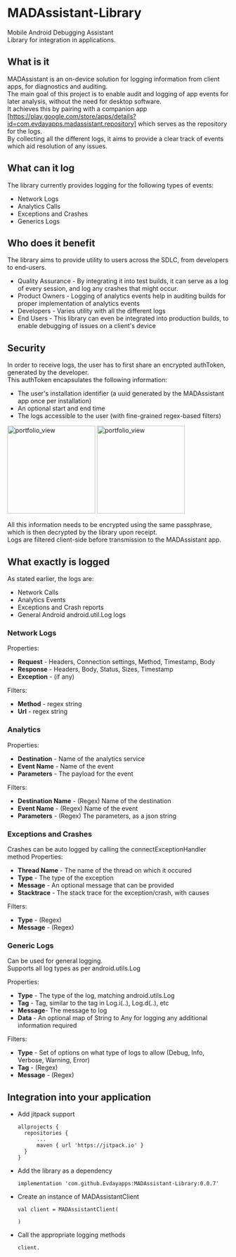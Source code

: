 # MADAssistant-Library
Mobile Android Debugging Assistant  
Library for integration in applications.


## What is it
MADAssistant is an on-device solution for logging information from client apps, for diagnostics and auditing.</br> 
The main goal of this project is to enable audit and logging of app events for later analysis, without the need for desktop software.</br>
It achieves this by pairing with a companion app [https://play.google.com/store/apps/details?id=com.evdayapps.madassistant.repository] which serves as the repository for the logs.</br>
By collecting all the different logs, it aims to provide a clear track of events which aid resolution of any issues.</br>


## What can it log
The library currently provides logging for the following types of events:
- Network Logs
- Analytics Calls
- Exceptions and Crashes
- Generics Logs


## Who does it benefit
The library aims to provide utility to users across the SDLC, from developers to end-users.
- Quality Assurance - By integrating it into test builds, it can serve as a log of every session, and log any crashes that might occur.
- Product Owners - Logging of analytics events help in auditing builds for proper implementation of analytics events
- Developers - Varies utility with all the different logs
- End Users - This library can even be integrated into production builds, to enable debugging of issues on a client's device



## Security
In order to receive logs, the user has to first share an encrypted authToken, generated by the developer.</br>
This authToken encapsulates the following information:
- The user's installation identifier (a uuid generated by the MADAssistant app once per installation)
- An optional start and end time
- The logs accessible to the user (with fine-grained regex-based filters)

<img width="200" alt="portfolio_view" src="https://user-images.githubusercontent.com/3502209/123684638-5723db00-d86b-11eb-818e-5b39c1640bd7.png"> <img width="200" alt="portfolio_view" src="https://user-images.githubusercontent.com/3502209/123684642-58ed9e80-d86b-11eb-9393-f817ce6ad96f.png"></br>

All this information needs to be encrypted using the same passphrase, which is then decrypted by the library upon receipt.</br>
Logs are filtered client-side before transmission to the MADAssistant app.


## What exactly is logged
As stated earlier, the logs are:
- Network Calls
- Analytics Events
- Exceptions and Crash reports
- General Android android.util.Log logs


### Network Logs
Properties:
- **Request** - Headers, Connection settings, Method, Timestamp, Body
- **Response** - Headers, Body, Status, Sizes, Timestamp
- **Exception** - (if any)

Filters:
- **Method** - regex string
- **Url** - regex string

### Analytics
Properties:
- **Destination** - Name of the analytics service
- **Event Name** - Name of the event
- **Parameters** - The payload for the event

Filters:
- **Destination Name** - (Regex) Name of the destination
- **Event Name** - (Regex) Name of the event
- **Parameters** - (Regex) The parameters, as a json string

### Exceptions and Crashes
Crashes can be auto logged by calling the connectExceptionHandler method
Properties:
- **Thread Name** - The name of the thread on which it occured
- **Type** - The type of the exception
- **Message** - An optional message that can be provided
- **Stacktrace** - The stack trace for the exception/crash, with causes

Filters:
- **Type** - (Regex) 
- **Message** - (Regex) 

### Generic Logs
Can be used for general logging.  
Supports all log types as per android.utils.Log

Properties:
- **Type** - The type of the log, matching android.utils.Log
- **Tag** - Tag, similar to the tag in Log.i(..), Log.d(..), etc
- **Message**- The message to log
- **Data** - An optional map of String to Any for logging any additional information required

Filters:
- **Type** - Set of options on what type of logs to allow (Debug, Info, Verbose, Warning, Error)
- **Tag** - (Regex)
- **Message** - (Regex)



## Integration into your application
- Add jitpack support
  ```
  allprojects {
	repositories {
		...
		maven { url 'https://jitpack.io' }
	}
  }
  ```
- Add the library as a dependency
  ```
  implementation 'com.github.Evdayapps:MADAssistant-Library:0.0.7'
  ```
- Create an instance of MADAssistantClient
  ```
  val client = MADAssistantClient(
    
  )
  ```
- Call the appropriate logging methods
  ```
  client.
  ```








